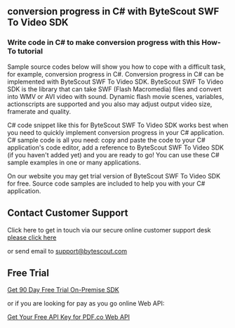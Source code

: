 ## conversion progress in C# with ByteScout SWF To Video SDK

### Write code in C# to make conversion progress with this How-To tutorial

Sample source codes below will show you how to cope with a difficult task, for example, conversion progress in C#. Conversion progress in C# can be implemented with ByteScout SWF To Video SDK. ByteScout SWF To Video SDK is the library that can take SWF (Flash Macromedia) files and convert into WMV or AVI video with sound. Dynamic flash movie scenes, variables, actionscripts are supported and you also may adjust output video size, framerate and quality.

C# code snippet like this for ByteScout SWF To Video SDK works best when you need to quickly implement conversion progress in your C# application. C# sample code is all you need: copy and paste the code to your C# application's code editor, add a reference to ByteScout SWF To Video SDK (if you haven't added yet) and you are ready to go! You can use these C# sample examples in one or many applications.

On our website you may get trial version of ByteScout SWF To Video SDK for free. Source code samples are included to help you with your C# application.

## Contact Customer Support

Click here to get in touch via our secure online customer support desk [please click here](https://bytescout.zendesk.com/hc/en-us/requests/new?subject=ByteScout%20SWF%20To%20Video%20SDK%20Question)

or send email to [support@bytescout.com](mailto:support@bytescout.com?subject=ByteScout%20SWF%20To%20Video%20SDK%20Question) 

## Free Trial

[Get 90 Day Free Trial On-Premise SDK](https://bytescout.com/download/web-installer?utm_source=github-readme)

or if you are looking for pay as you go online Web API:

[Get Your Free API Key for PDF.co Web API](https://pdf.co/documentation/api?utm_source=github-readme)